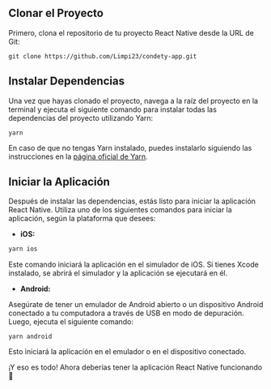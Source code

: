 ## Clonar el Proyecto

Primero, clona el repositorio de tu proyecto React Native desde la URL de Git:

    git clone https://github.com/Limpi23/condety-app.git

## Instalar Dependencias

Una vez que hayas clonado el proyecto, navega a la raíz del proyecto en la terminal y ejecuta el siguiente comando para instalar todas las dependencias del proyecto utilizando Yarn:

    yarn

En caso de que no tengas Yarn instalado, puedes instalarlo siguiendo las instrucciones en la [página oficial de Yarn](https://classic.yarnpkg.com/lang/en/docs/install/#debian-stable).

## Iniciar la Aplicación

Después de instalar las dependencias, estás listo para iniciar la aplicación React Native. Utiliza uno de los siguientes comandos para iniciar la aplicación, según la plataforma que desees:

- **iOS:**

```bash
yarn ios
```

Este comando iniciará la aplicación en el simulador de iOS. Si tienes Xcode instalado, se abrirá el simulador y la aplicación se ejecutará en él.

- **Android:**

Asegúrate de tener un emulador de Android abierto o un dispositivo Android conectado a tu computadora a través de USB en modo de depuración. Luego, ejecuta el siguiente comando:

    yarn android

Esto iniciará la aplicación en el emulador o en el dispositivo conectado.

¡Y eso es todo! Ahora deberías tener la aplicación React Native funcionando 🚀
